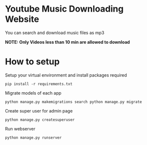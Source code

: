 # Youtube Music Downloading Website

You can search and download music files as mp3

**NOTE: Only Videos less than 10 min are allowed to download**

# How to setup

Setup your virtual environment and install packages required

`pip install -r requirements.txt`

Migrate models of each app

`python manage.py makemigrations search
python manage.py migrate`

Create super user for admin page

`python manage.py createsuperuser`

Run webserver

`python manage.py runserver`